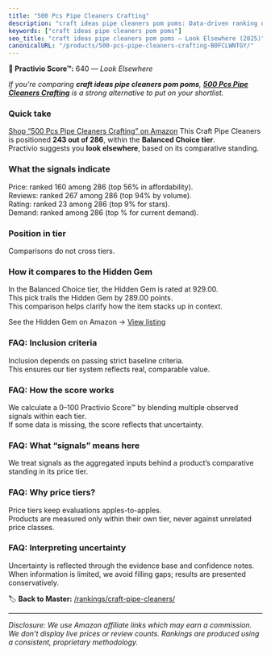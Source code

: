 ```yaml
---
title: "500 Pcs Pipe Cleaners Crafting"
description: "craft ideas pipe cleaners pom poms: Data-driven ranking using the Practivio Score™. Positioned by quality, value, demand, findability, momentum."
keywords: ["craft ideas pipe cleaners pom poms"]
seo_title: "craft ideas pipe cleaners pom poms — Look Elsewhere (2025)"
canonicalURL: "/products/500-pcs-pipe-cleaners-crafting-B0FCLWNTGY/"
---
```


**🚫 Practivio Score™:** 640 — _Look Elsewhere_


*If you're comparing **craft ideas pipe cleaners pom poms**, **[500 Pcs Pipe Cleaners Crafting](https://www.amazon.com/dp/B0FCLWNTGY?tag=practivio-20)** is a strong alternative to put on your shortlist.*
### Quick take
[Shop “500 Pcs Pipe Cleaners Crafting” on Amazon](https://www.amazon.com/dp/B0FCLWNTGY?tag=practivio-20)
This Craft Pipe Cleaners is positioned **243 out of 286**, within the **Balanced Choice tier**.  
Practivio suggests you **look elsewhere**, based on its comparative standing.

### What the signals indicate
Price: ranked 160 among 286 (top 56% in affordability).  
Reviews: ranked 267 among 286 (top 94% by volume).  
Rating: ranked 23 among 286 (top 9% for stars).  
Demand: ranked  among 286 (top % for current demand).

### Position in tier
Comparisons do not cross tiers.

### How it compares to the Hidden Gem
In the Balanced Choice tier, the Hidden Gem is rated at 929.00.  
This pick trails the Hidden Gem by 289.00 points.  
This comparison helps clarify how the item stacks up in context.  

See the Hidden Gem on Amazon → [View listing](https://www.amazon.com/dp/B09LYG8WQ9?tag=practivio-20)

### FAQ: Inclusion criteria
Inclusion depends on passing strict baseline criteria.  
This ensures our tier system reflects real, comparable value.

### FAQ: How the score works
We calculate a 0–100 Practivio Score™ by blending multiple observed signals within each tier.  
If some data is missing, the score reflects that uncertainty.

### FAQ: What “signals” means here
We treat signals as the aggregated inputs behind a product’s comparative standing in its price tier.

### FAQ: Why price tiers?
Price tiers keep evaluations apples-to-apples.  
Products are measured only within their own tier, never against unrelated price classes.

### FAQ: Interpreting uncertainty
Uncertainty is reflected through the evidence base and confidence notes.  
When information is limited, we avoid filling gaps; results are presented conservatively.


🏷️ **Back to Master:** [/rankings/craft-pipe-cleaners/](/rankings/craft-pipe-cleaners/)

---
_Disclosure: We use Amazon affiliate links which may earn a commission. We don’t display live prices or review counts. Rankings are produced using a consistent, proprietary methodology._
